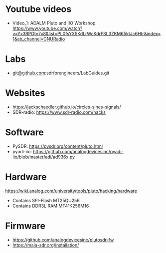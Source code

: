 # Youtube videos
- Video_1: ADALM Pluto and IIO Workshop https://www.youtube.com/watch?v=Yx3RPOtv7x8&list=PL0fsYX5KdLrWcKdrFSL3ZKM65ktJc6Htr&index=1&ab_channel=GNURadio


# Labs
- git@github.com:sdrforengineers/LabGuides.git

# Websites
- https://jackschaedler.github.io/circles-sines-signals/
- SDR-radio: https://www.sdr-radio.com/hacks

# Software 
- PySDR: https://pysdr.org/content/pluto.html
- pyadi-iio: https://github.com/analogdevicesinc/pyadi-iio/blob/master/adi/ad936x.py

# Hardware
https://wiki.analog.com/university/tools/pluto/hacking/hardware

- Contains SPI-Flash MT25QU256
- Contains DDR3L RAM MT41K256M16

# Firmware
- https://github.com/analogdevicesinc/plutosdr-fw
- https://maia-sdr.org/installation/